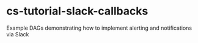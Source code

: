 # cs-tutorial-slack-callbacks
Example DAGs demonstrating how to implement alerting and notifications via Slack
